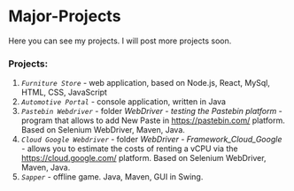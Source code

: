 # Major-Projects

Here you can see my projects. I will post more projects soon.

### Projects:

1. *`Furniture Store`* - web application, based on Node.js, React, MySql, HTML, CSS, JavaScript
2. *`Automotive Portal`* - console application, written in Java
3. *`Pastebin Webdriver`* - folder *WebDriver - testing the Pastebin platform* - program that allows to add New Paste in https://pastebin.com/ platform. Based on Selenium WebDriver, Maven, Java.
4. *`Cloud Google Webdriver`* - folder *WebDriver - Framework_Cloud_Google* - allows you to estimate the costs of renting a vCPU via the https://cloud.google.com/ platform. Based on Selenium WebDriver, Maven, Java.
5. *`Sapper`* - offline game. Java, Maven, GUI in Swing. 
